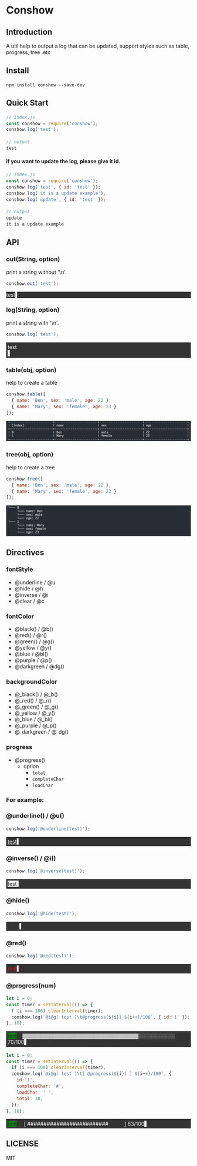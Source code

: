 # Conshow 

## Introduction
A util help to output a log that can be updated, support styles such as table, progress, tree .etc

## Install
```
npm install conshow --save-dev
```

## Quick Start
```js
// index.js
const conshow = require('conshow');
conshow.log('test');

// output
test
```

#### if you want to update the log, please give it id.

```js
// index.js
const conshow = require('conshow');
conshow.log('test', { id: 'test' });
conshow.log('it is a update example');
conshow.log('update', { id: 'test' });

// output
update
it is a update example
```

## API
### out(String, option)
print a string without '\n'.
```js
conshow.out('test');
```
<div style="background: #333;color:#eee">test<span style="background: #eee;color: #eee">1</span></div>

### log(String, option)
print a string with '\n'.
```js
conshow.log('test');
```
<div style="background: #333;color:#eee;padding:0.3em;">test<br><span style="background: #eee;color: #eee">1</span></div>

### table(obj, option)
help to create a table
```js
conshow.table([
  { name: 'Ben', sex: 'male', age: 22 },
  { name: 'Mary', sex: 'female', age: 23 }
]);
```
<img src="./image/table.png">

### tree(obj, option)
help to create a tree
```js
conshow.tree([
  { name: 'Ben', sex: 'male', age: 22 },
  { name: 'Mary', sex: 'female', age: 23 }
]);
```
<img src="./image/tree.png">


## Directives

### fontStyle
* @underline / @u
* @hide / @h
* @inverse / @i
* @clear / @c

### fontColor
* @black() / @b()
* @red() / @r()
* @green() / @g()
* @yellow / @y()
* @blue / @bl()
* @purple / @p()
* @darkgreen / @dg()

### backgroundColor
* @_black() / @_b()
* @_red() / @_r()
* @_green() / @_g()
* @_yellow / @_y()
* @_blue / @_bl()
* @_purple / @_p()
* @_darkgreen / @_dg()

### progress
* @progress()
  * option
    * `total`
    * `completeChar`
    * `loadChar`


### For example:

### @underline() / @u()
```js
conshow.log('@underline(test)');
```
<div style="background: #333;color:#eee;padding:0.3em;"><u>test</u><span style="background: #eee;color: #eee">1</span></div>


### @inverse() / @i()
```js
conshow.log('@inverse(test)');
```
<div style="background-color:#333; color: #eee;padding:0.3em;"><span style="background-color:#eee; color:#333">test</span><span style="background: #eee;color: #eee">1</span></div>

### @hide()
```js
conshow.log('@hide(test)');
```
<div style="background-color:#333; color: #eee;padding:0.3em;">&nbsp;&nbsp;&nbsp;&nbsp;&nbsp;&nbsp;&nbsp;&nbsp;<span style="background: #eee;color: #eee">1</span></div>

### @red()
```js
conshow.log('@red(test)');
```
<div style="background: #333;color:red;padding:0.3em;">test<span style="background: #eee;color: #eee">1</span></div>

### @progress(num)
```js
let i = 0;
const timer = setInterval(() => {
  f (i === 100) clearInterval(timer);
  conshow.log(`@i@g( test )\t@progress(${i}) ${i++}/100`, { id:'1' });
}, 10);
```
<div style="background: #333;color:#eee;padding:0.3em;"><span style="background:green;color:#333;">test</span>&nbsp;&nbsp;&nbsp;&nbsp;▓▓▓▓▓▓▓▓▓▓▓▓▓▓▓▓▓▓▓▓▓▓▓▓▓▓▓▓▓▓▓░░░░░░░░░░ 70/100<span style="background: #eee;color: #eee">1</span></div> 


```js
let i = 0;
const timer = setInterval(() => {
  if (i === 100) clearInterval(timer);
  conshow.log(`@i@g( test )\t[ @progress(${i}) ] ${i++}/100`, {
    id:'1',
    completeChar: '#',
    loadChar: ' ',
    total: 30,
  });
}, 10);
```
<div style="background: #333;color:#eee;padding:0.3em;"><span style="background:green;color:#333;">test</span>&nbsp;&nbsp;&nbsp;&nbsp; [ #########################&nbsp;&nbsp;&nbsp;&nbsp;&nbsp;&nbsp;&nbsp;&nbsp;&nbsp;&nbsp; ] 83/100<span style="background: #eee;color: #eee">1</span></div>

## LICENSE
MIT